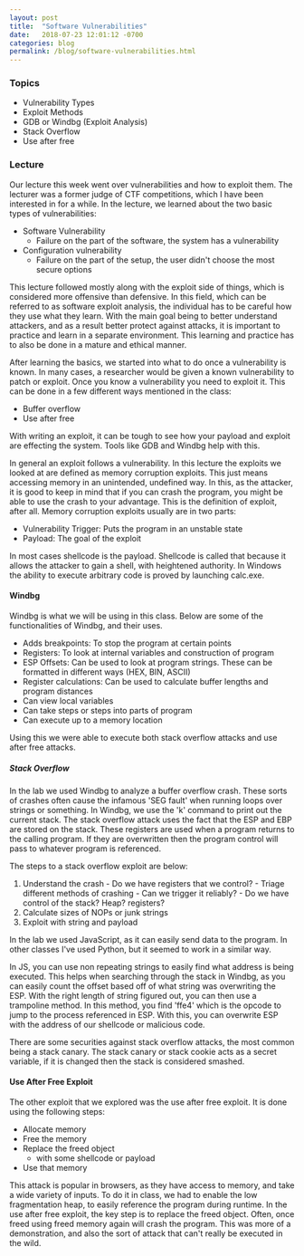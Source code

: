 ```yaml
---
layout: post
title:  "Software Vulnerabilities"
date:   2018-07-23 12:01:12 -0700
categories: blog
permalink: /blog/software-vulnerabilities.html
---
```


### Topics

 - Vulnerability Types
 - Exploit Methods
 - GDB or Windbg (Exploit Analysis)
 - Stack Overflow
 - Use after free

### Lecture

Our lecture this week went over vulnerabilities and how to exploit them.
The lecturer was a former judge of CTF competitions, which I have been interested in for a while.
In the lecture, we learned about the two basic types of vulnerabilities:

- Software Vulnerability
	- Failure on the part of the software, the system has a vulnerability
- Configuration vulnerability
  - Failure on the part of the setup, the user didn't choose the most secure options

This lecture followed mostly along with the exploit side of things, which is considered more offensive than defensive.
In this field, which can be referred to as software exploit analysis, the individual has to be careful how they use what they learn.
With the main goal being to better understand attackers, and as a result better protect against attacks, it is important to practice and learn in a separate environment.
This learning and practice has to also be done in a mature and ethical manner.

After learning the basics, we started into what to do once a vulnerability is known.
In many cases, a researcher would be given a known vulnerability to patch or exploit.
Once you know a vulnerability you need to exploit it.
This can be done in a few different ways mentioned in the class:

  - Buffer overflow
  - Use after free

With writing an exploit, it can be tough to see how your payload and exploit are effecting the system.
Tools like GDB and Windbg help with this.

In general an exploit follows a vulnerability.
In this lecture the exploits we looked at are defined as memory corruption exploits.
This just means accessing memory in an unintended, undefined way.
In this, as the attacker, it is good to keep in mind that if you can crash the program, you might be able to use the crash to your advantage.
This is the definition of exploit, after all.
Memory corruption exploits usually are in two parts:

- Vulnerability Trigger: Puts the program in an unstable state
- Payload: The goal of the exploit

In most cases shellcode is the payload.
Shellcode is called that because it allows the attacker to gain a shell, with heightened authority.
In Windows the ability to execute arbitrary code is proved by launching calc.exe.

#### Windbg

Windbg is what we will be using in this class.
Below are some of the functionalities of Windbg, and their uses.

- Adds breakpoints: To stop the program at certain points
- Registers: To look at internal variables and construction of program
- ESP Offsets: Can be used to look at program strings.  These can be formatted in different ways (HEX, BIN, ASCII)
- Register calculations: Can be used to calculate buffer lengths and program distances
- Can view local variables
- Can take steps or steps into parts of program
- Can execute up to a memory location

Using this we were able to execute both stack overflow attacks and use after free attacks.

##### Stack Overflow

In the lab we used Windbg to analyze a buffer overflow crash.
These sorts of crashes often cause the infamous 'SEG fault' when running loops over strings or something.
In Windbg, we use the 'k' command to print out the current stack.
The stack overflow attack uses the fact that the ESP and EBP are stored on the stack.
These registers are used when a program returns to the calling program.
If they are overwritten then the program control will pass to whatever program is referenced.

The steps to a stack overflow exploit are below:

  1. Understand the crash
    - Do we have registers that we control?
    - Triage different methods of crashing
    - Can we trigger it reliably?
    - Do we have control of the stack? Heap? registers?
  2. Calculate sizes of NOPs or junk strings
  3. Exploit with string and payload

In the lab we used JavaScript, as it can easily send data to the program.
In other classes I've used Python, but it seemed to work in a similar way.

In JS, you can use non repeating strings to easily find what address is being executed.
This helps when searching through the stack in Windbg, as you can easily count the offset based off of what string was overwriting the ESP.
With the right length of string figured out, you can then use a trampoline method.
In this method, you find 'ffe4' which is the opcode to jump to the process referenced in ESP.
With this, you can overwrite ESP with the address of our shellcode or malicious code.

There are some securities against stack overflow attacks, the most common being a stack canary.
The stack canary or stack cookie acts as a secret variable, if it is changed then the stack is considered smashed.

#### Use After Free Exploit

The other exploit that we explored was the use after free exploit.
It is done using the following steps:

  - Allocate memory  
  - Free the memory
  - Replace the freed object
    - with some shellcode or payload
  - Use that memory

This attack is popular in browsers, as they have access to memory, and take a wide variety of inputs.
To do it in class, we had to enable the low fragmentation heap, to easily reference the program during runtime.
In the use after free exploit, the key step is to replace the freed object.
Often, once freed using freed memory again will crash the program.
This was more of a demonstration, and also the sort of attack that can't really be executed in the wild.
